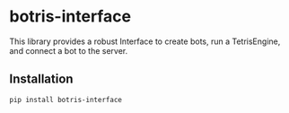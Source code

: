 # botris-interface

This library provides a robust Interface to create bots, run a TetrisEngine, and connect a bot to the server.

## Installation

```sh
pip install botris-interface
